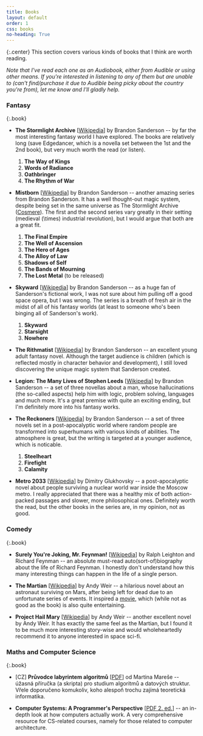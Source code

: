 ```yaml
---
title: Books
layout: default
order: 1
css: books
no-heading: True
---
```


{:.center}
This section covers various kinds of books that I think are worth reading.

_Note that I've read each one as an Audiobook, either from Audible or using other means. If you're interested in listening to any of them but are unable to (can't find/purchase it due to Audible being picky about the country you're from), let me know and I'll gladly help._

### Fantasy

{:.book}
- **The Stormlight Archive** [[Wikipedia](https://en.wikipedia.org/wiki/The_Stormlight_Archive)] by Brandon Sanderson -- by far the most interesting fantasy world I have explored. The books are relatively long (save Edgedancer, which is a novella set between the 1st and the 2nd book), but very much worth the read (or listen).
	1. **The Way of Kings**
	2. **Words of Radiance**
	3. **Oathbringer**
	4. **The Rhythm of War**

- **Mistborn** [[Wikipedia](https://en.wikipedia.org/wiki/Mistborn_series)] by Brandon Sanderson -- another amazing series from Brandon Sanderson. It has a well thought-out magic system, despite being set in the same universe as The Stormlight Archive ([Cosmere](https://en.wikipedia.org/wiki/Brandon_Sanderson#Cosmere)). The first and the second series vary greatly in their setting (medieval \(\times\) industrial revolution), but I would argue that both are a great fit.
	1. **The Final Empire**
	2. **The Well of Ascension**
	3. **The Hero of Ages**
	4. **The Alloy of Law**
	5. **Shadows of Self**
	6. **The Bands of Mourning**
	7. **The Lost Metal** (to be released)

- **Skyward** [[Wikipedia](https://en.wikipedia.org/wiki/Skyward_(novel))] by Brandon Sanderson -- as a huge fan of Sanderson's fictional work, I was not sure about him pulling off a good space opera, but I was wrong. The series is a breath of fresh air in the midst of all of his fantasy worlds (at least to someone who's been binging all of Sanderson's work).
	1. **Skyward**
	2. **Starsight**
	3. **Nowhere**

- **The Rithmatist** [[Wikipedia](https://en.wikipedia.org/wiki/The_Rithmatist)] by Brandon Sanderson -- an excellent young adult fantasy novel. Although the target audience is children (which is reflected mostly in character behavior and development), I still loved discovering the unique magic system that Sanderson created.

- **Legion: The Many Lives of Stephen Leeds** [[Wikipedia](https://en.wikipedia.org/wiki/Legion_(novella_series))] by Brandon Sanderson -- a set of three novellas about a man, whose hallucinations (the so-called aspects) help him with logic, problem solving, languages and much more. It's a great premise with quite an exciting ending, but I'm definitely more into his fantasy works.

- **The Reckoners** [[Wikipedia](https://en.wikipedia.org/wiki/The_Reckoners)] by Brandon Sanderson -- a set of three novels set in a post-apocalyptic world where random people are transformed into superhumans with various kinds of abilities. The atmosphere is great, but the writing is targeted at a younger audience, which is noticable.
	1. **Steelheart**
	2. **Firefight**
	3. **Calamity**

- **Metro 2033** [[Wikipedia](https://en.wikipedia.org/wiki/Metro_2033)] by Dimitry Glukhovsky -- a post-apocalyptic novel about people surviving a nuclear world war inside the Moscow metro. I really appreciated that there was a healthy mix of both action-packed passages and slower, more philosophical ones. Definitely worth the read, but the other books in the series are, in my opinion, not as good.

### Comedy

{:.book}
- **Surely You're Joking, Mr. Feynman!** [[Wikipedia](https://en.wikipedia.org/wiki/Surely_You%27re_Joking,_Mr._Feynman!)] by Ralph Leighton and Richard Feynman -- an absolute must-read auto(sort-of)biography about the life of Richard Feynman. I honestly don't understand how this many interesting things can happen in the life of a single person.

- **The Martian** [[Wikipedia](https://en.wikipedia.org/wiki/The_Martian_(Weir_novel))] by Andy Weir -- a hilarious novel about an astronaut surviving on Mars, after being left for dead due to an unfortunate series of events. It inspired a [movie](https://en.wikipedia.org/wiki/The_Martian_(film)#Reception), which (while not as good as the book) is also quite entertaining.

- **Project Hail Mary** [[Wikipedia](https://en.wikipedia.org/wiki/Project_Hail_Mary)] by Andy Weir -- another excellent novel by Andy Weir. It has exactly the same feel as the Martian, but I found it to be much more interesting story-wise and would wholeheartedly recommend it to anyone interested in space sci-fi.

### Maths and Computer Science

{:.book}
- [CZ] **Průvodce labyrintem algoritmů** [[PDF](http://pruvodce.ucw.cz/static/pruvodce.pdf)] od Martina Mareše -- úžasná příručka (a skripta) pro studium algoritmů a datových struktur. Vřele doporučeno komukoliv, koho alespoň trochu zajímá teoretická informatika.

- **Computer Systems: A Programmer's Perspective** [[PDF 2. ed.](http://guanzhou.pub/files/Computer%20System_EN.pdf)] -- an in-depth look at how computers actually work. A very comprehensive resource for CS-related courses, namely for those related to computer architecture.
